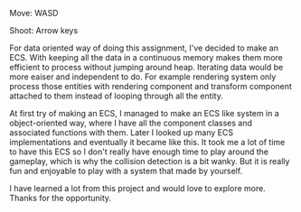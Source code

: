 Move: WASD

Shoot: Arrow keys

For data oriented way of doing this assignment, I've decided to make an ECS. With keeping all the data in a continuous memory makes them more efficient to process without jumping around heap. Iterating data would be more eaiser and independent to do. For example rendering system only process those entities with rendering component and transform component attached to them instead of looping through all the entity.

At first try of making an ECS, I managed to make an ECS like system in a object-oriented way, where I have all the component classes and associated functions with them. Later I looked up many ECS implementations and eventually it became like this. It took me a lot of time to have this ECS so I don't really have enough time to play around the gameplay, which is why the collision detection is a bit wanky. But it is really fun and enjoyable to play with a system that made by yourself.

I have learned a lot from this project and would love to explore more. Thanks for the opportunity. 
